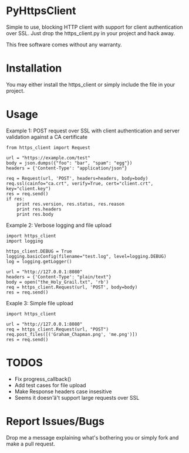 PyHttpsClient
=============

Simple to use, blocking HTTP client with support for client authentication over 
SSL. Just drop the https_client.py in your project and hack away.

This free software comes without any warranty.


Installation
============

You may either install the https_client or simply include the file in your
project.


Usage
=====
Example 1: POST request over SSL with client authentication and server 
validation against a CA certificate

	from https_client import Request

    url = "https://example.com/test"
    body = json.dumps({"foo": "bar", "spam": "egg"})
    headers = {'Content-Type': "application/json"}

    req = Request(url, 'POST', headers=headers, body=body)
    req.ssl(cainfo="ca.crt", verify=True, cert="client.crt", key="client.key")
    res = req.send()
    if res:
        print res.version, res.status, res.reason
        print res.headers
        print res.body


Example 2: Verbose logging and file upload

	import https_client
	import logging

	https_client.DEBUG = True
	logging.basicConfig(filename="test.log", level=logging.DEBUG)
	log = logging.getLogger()

	url = "http://127.0.0.1:8080"
	headers = {'Content-Type': "plain/text"}
	body = open("the_Holy_Grail.txt", 'rb')
	req = https_client.Request(url, 'POST', body=body)
	res = req.send()


Exaple 3: Simple file upload

	import https_client

	url = "http://127.0.0.1:8080"
	req = https_client.Request(url, "POST")
	req.post_files([('Graham_Chapman.png', 'me.png')])
	res = req.send()


TODOS
=====

* Fix progress_callback()
* Add test cases for file upload
* Make Response headers case insesitive
* Seems it doesn'ä't support large requests over SSL


Report Issues/Bugs
==================
Drop me a message explaining what's bothering you or simply fork and make a 
pull request.
